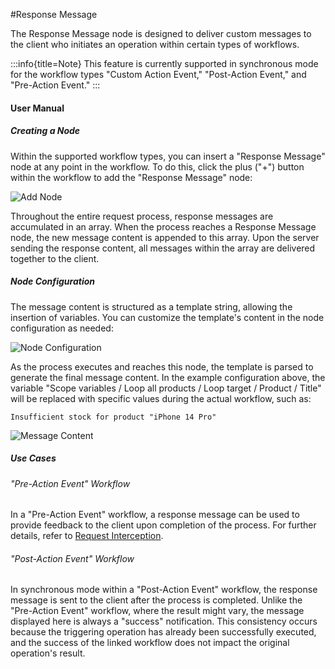 #Response Message

<PluginInfo name="workflow-response-message" link="/handbook/workflow-response-message" commercial="true"></PluginInfo>

The Response Message node is designed to deliver custom messages to the client who initiates an operation within certain types of workflows.

:::info{title=Note}
This feature is currently supported in synchronous mode for the workflow types "Custom Action Event," "Post-Action Event," and "Pre-Action Event."
:::

#### User Manual

##### Creating a Node

Within the supported workflow types, you can insert a "Response Message" node at any point in the workflow. To do this, click the plus ("+") button within the workflow to add the "Response Message" node:

![Add Node](https://static-docs.nocobase.com/eac2b3565e95e4ce59f340624062ed3d.png)

Throughout the entire request process, response messages are accumulated in an array. When the process reaches a Response Message node, the new message content is appended to this array. Upon the server sending the response content, all messages within the array are delivered together to the client.

##### Node Configuration

The message content is structured as a template string, allowing the insertion of variables. You can customize the template's content in the node configuration as needed:

![Node Configuration](https://static-docs.nocobase.com/d5fa5f4002d50baf3ba16048818fddfc.png)

As the process executes and reaches this node, the template is parsed to generate the final message content. In the example configuration above, the variable "Scope variables / Loop all products / Loop target / Product / Title" will be replaced with specific values during the actual workflow, such as:

```
Insufficient stock for product "iPhone 14 Pro"
```

![Message Content](https://static-docs.nocobase.com/06bd4a6b6ec499c853f0c39987f63a6a.png)

##### Use Cases

###### "Pre-Action Event" Workflow

In a "Pre-Action Event" workflow, a response message can be used to provide feedback to the client upon completion of the process. For further details, refer to [Request Interception](../triggers/pre-action.md).

###### "Post-Action Event" Workflow

In synchronous mode within a "Post-Action Event" workflow, the response message is sent to the client after the process is completed. Unlike the "Pre-Action Event" workflow, where the result might vary, the message displayed here is always a "success" notification. This consistency occurs because the triggering operation has already been successfully executed, and the success of the linked workflow does not impact the original operation's result.
